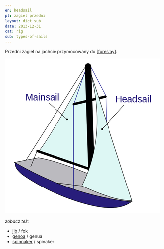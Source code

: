 ```yaml
---
en: headsail
pl: żagiel przedni
layout: dict_sub
date: 2013-12-31
cat: rig
sub: types-of-sails
---
```


Przedni żagiel na jachcie przymocowany do [[forestay](/dict/forestay.html)].
  
![sails](/img/dict/sails.png)

*zobacz też:*

* [jib](/dict/jib.html) / fok
* [genoa](/dict/genoa.html) / genua
* [spinnaker](/dict/spinnaker.html) / spinaker

